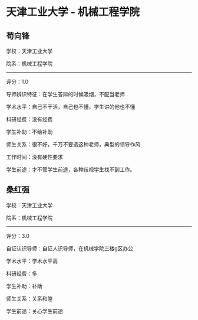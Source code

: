 # 天津工业大学 - 机械工程学院

## 苟向锋

学校：天津工业大学

院系：机械工程学院

* * *

评分：1.0

导师辨识特征：在学生答辩的时候吸烟，不配当老师

学术水平：自己不干活，自己也不懂，学生讲的他也不懂

科研经费：没有经费

学生补助：不给补助

师生关系：很不好，千万不要选这种老师，典型的领导作风

工作时间：没有硬性要求

学生前途：才不管学生前途，各种歧视学生找不到工作。

## 桑红强

学校：天津工业大学

院系：机械工程学院

* * *

评分：3.0

自证认识导师：自证人识导师，在机械学院三楼g区办公

学术水平：学术水平高

科研经费：多

学生补助：补助

师生关系：关系和睦

学生前途：关心学生前途
